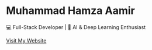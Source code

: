 <h1>Muhammad Hamza Aamir</h1>

<p>
  💻 Full-Stack Developer | 🤖 AI & Deep Learning Enthusiast
</p>

[Visit My Website](https://mhamzaaamir.vercel.app)
